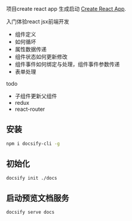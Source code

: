 

项目create react app 生成启动
[Create React App](https://github.com/facebookincubator/create-react-app).

入门体验react jsx前端开发

- 组件定义
- 如何循坏
- 属性数据传递
- 组件状态如何更新修改
- 组件事件如何绑定与处理，组件事件参数传递
- 表单处理

todo
- 子组件更新父组件
- redux
- react-router

## 安装

```bash
npm i docsify-cli -g
```

## 初始化

```bash
docsify init ./docs
```

## 启动预览文档服务

```bash
docsify serve docs
```